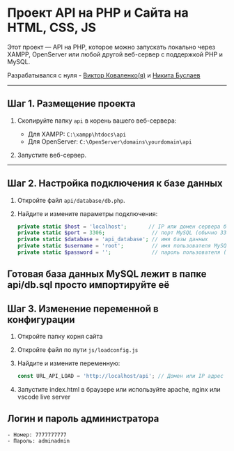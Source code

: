 # Проект API на PHP и Сайта на HTML, CSS, JS

Этот проект — API на PHP, которое можно запускать локально через XAMPP, OpenServer или любой другой веб-сервер с поддержкой PHP и MySQL.

Разрабатывался с нуля - [Виктор Коваленко(я)](https://t.me/achsick) и [Никита Буслаев](https://t.me/nikita_buslaev)

---

## Шаг 1. Размещение проекта

1. Скопируйте папку `api` в корень вашего веб-сервера:  
   - Для XAMPP: `C:\xampp\htdocs\api`  
   - Для OpenServer: `C:\OpenServer\domains\yourdomain\api`

2. Запустите веб-сервер.

---

## Шаг 2. Настройка подключения к базе данных

1. Откройте файл `api/database/db.php`.

2. Найдите и измените параметры подключения:

   ```php
   private static $host = 'localhost';       // IP или домен сервера базы данных (например, 127.0.0.1)
   private static $port = 3306;               // порт MySQL (обычно 3306)
   private static $database = 'api_database'; // имя базы данных
   private static $username = 'root';         // имя пользователя MySQL (рекомендуется не использовать root)
   private static $password = '';             // пароль пользователя (используйте сложный пароль). Рекомендую от себя использовать HEX 256bit пароль

## Готовая база данных MySQL лежит в папке api/db.sql просто импортируйте её

## Шаг 3. Изменение переменной в конфигурации

1. Откройте папку корня сайта

2. Откройте файл по пути `js/loadconfig.js`

3. Найдите и измените переменную:

    ```javascript
    const URL_API_LOAD = 'http://localhost/api'; // Домен или IP адрес где находится api например: https://127.0.0.1:8080/api или https://example.com/api

4. Запустите index.html в браузере или используйте apache, nginx или vscode live server

## Логин и пароль администратора
    - Номер: 7777777777
    - Пароль: adminadmin